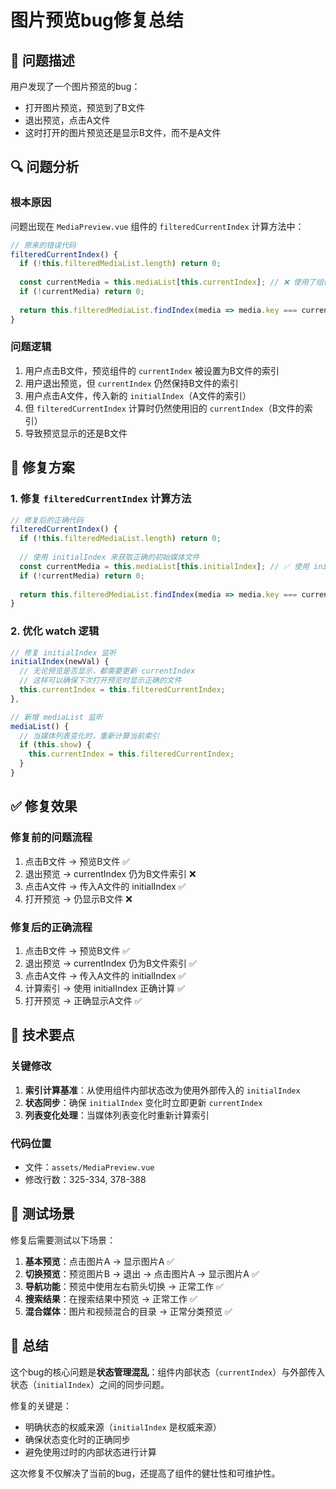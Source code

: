 # 图片预览bug修复总结

## 🐛 问题描述

用户发现了一个图片预览的bug：
- 打开图片预览，预览到了B文件
- 退出预览，点击A文件
- 这时打开的图片预览还是显示B文件，而不是A文件

## 🔍 问题分析

### 根本原因
问题出现在 `MediaPreview.vue` 组件的 `filteredCurrentIndex` 计算方法中：

```javascript
// 原来的错误代码
filteredCurrentIndex() {
  if (!this.filteredMediaList.length) return 0;
  
  const currentMedia = this.mediaList[this.currentIndex]; // ❌ 使用了组件内部的 currentIndex
  if (!currentMedia) return 0;
  
  return this.filteredMediaList.findIndex(media => media.key === currentMedia.key);
}
```

### 问题逻辑
1. 用户点击B文件，预览组件的 `currentIndex` 被设置为B文件的索引
2. 用户退出预览，但 `currentIndex` 仍然保持B文件的索引
3. 用户点击A文件，传入新的 `initialIndex`（A文件的索引）
4. 但 `filteredCurrentIndex` 计算时仍然使用旧的 `currentIndex`（B文件的索引）
5. 导致预览显示的还是B文件

## 🔧 修复方案

### 1. 修复 `filteredCurrentIndex` 计算方法

```javascript
// 修复后的正确代码
filteredCurrentIndex() {
  if (!this.filteredMediaList.length) return 0;
  
  // 使用 initialIndex 来获取正确的初始媒体文件
  const currentMedia = this.mediaList[this.initialIndex]; // ✅ 使用 initialIndex
  if (!currentMedia) return 0;
  
  return this.filteredMediaList.findIndex(media => media.key === currentMedia.key);
}
```

### 2. 优化 watch 逻辑

```javascript
// 修复 initialIndex 监听
initialIndex(newVal) {
  // 无论预览是否显示，都需要更新 currentIndex
  // 这样可以确保下次打开预览时显示正确的文件
  this.currentIndex = this.filteredCurrentIndex;
},

// 新增 mediaList 监听
mediaList() {
  // 当媒体列表变化时，重新计算当前索引
  if (this.show) {
    this.currentIndex = this.filteredCurrentIndex;
  }
}
```

## ✅ 修复效果

### 修复前的问题流程
1. 点击B文件 → 预览B文件 ✅
2. 退出预览 → currentIndex 仍为B文件索引 ❌
3. 点击A文件 → 传入A文件的 initialIndex ✅
4. 打开预览 → 仍显示B文件 ❌

### 修复后的正确流程
1. 点击B文件 → 预览B文件 ✅
2. 退出预览 → currentIndex 仍为B文件索引 ✅
3. 点击A文件 → 传入A文件的 initialIndex ✅
4. 计算索引 → 使用 initialIndex 正确计算 ✅
5. 打开预览 → 正确显示A文件 ✅

## 🎯 技术要点

### 关键修改
1. **索引计算基准**：从使用组件内部状态改为使用外部传入的 `initialIndex`
2. **状态同步**：确保 `initialIndex` 变化时立即更新 `currentIndex`
3. **列表变化处理**：当媒体列表变化时重新计算索引

### 代码位置
- 文件：`assets/MediaPreview.vue`
- 修改行数：325-334, 378-388

## 🔄 测试场景

修复后需要测试以下场景：
1. **基本预览**：点击图片A → 显示图片A ✅
2. **切换预览**：预览图片B → 退出 → 点击图片A → 显示图片A ✅
3. **导航功能**：预览中使用左右箭头切换 → 正常工作 ✅
4. **搜索结果**：在搜索结果中预览 → 正常工作 ✅
5. **混合媒体**：图片和视频混合的目录 → 正常分类预览 ✅

## 📝 总结

这个bug的核心问题是**状态管理混乱**：组件内部状态（`currentIndex`）与外部传入状态（`initialIndex`）之间的同步问题。

修复的关键是：
- 明确状态的权威来源（`initialIndex` 是权威来源）
- 确保状态变化时的正确同步
- 避免使用过时的内部状态进行计算

这次修复不仅解决了当前的bug，还提高了组件的健壮性和可维护性。
